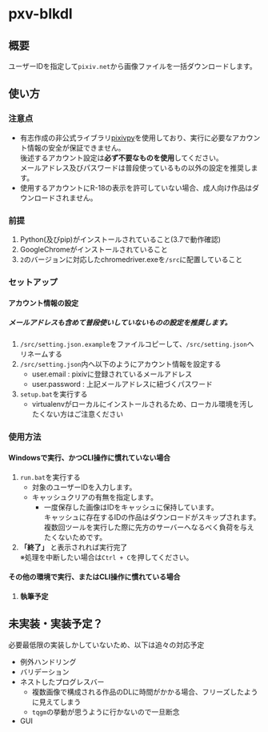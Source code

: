 # pxv-blkdl
## 概要
ユーザーIDを指定して`pixiv.net`から画像ファイルを一括ダウンロードします。  

## 使い方
### 注意点
- 有志作成の非公式ライブラリ[pixivpy](https://github.com/upbit/pixivpy)を使用しており、実行に必要なアカウント情報の安全が保証できません。  
後述するアカウント設定は**必ず不要なものを使用**してください。  
メールアドレス及びパスワードは普段使っているもの以外の設定を推奨します。
- 使用するアカウントにR-18の表示を許可していない場合、成人向け作品はダウンロードされません。

### 前提
1. Python(及びpip)がインストールされていること(3.7で動作確認)
2. GoogleChromeがインストールされていること
3. `2`のバージョンに対応したchromedriver.exeを`/src`に配置していること

### セットアップ
#### アカウント情報の設定
##### **メールアドレスも含めて普段使いしていないものの設定を推奨します。**
1. `/src/setting.json.example`をファイルコピーして、`/src/setting.json`へリネームする
2. `/src/setting.json`内へ以下のようにアカウント情報を設定する
    - user.email : pixivに登録されているメールアドレス
    - user.password : 上記メールアドレスに紐づくパスワード
3. `setup.bat`を実行する
    - virtualenvがローカルにインストールされるため、ローカル環境を汚したくない方はご注意ください

### 使用方法
#### Windowsで実行、かつCLI操作に慣れていない場合
1. `run.bat`を実行する
    - 対象のユーザーIDを入力します。
    - キャッシュクリアの有無を指定します。
      - 一度保存した画像はIDをキャッシュに保持しています。  
	キャッシュに存在するIDの作品はダウンロードがスキップされます。  
	複数回ツールを実行した際に先方のサーバーへなるべく負荷を与えたくないためです。
2. **「終了」** と表示されれば実行完了  
※処理を中断したい場合は`Ctrl + C`を押してください。

#### その他の環境で実行、またはCLI操作に慣れている場合
1. **執筆予定**

## 未実装・実装予定？
必要最低限の実装しかしていないため、以下は追々の対応予定

- 例外ハンドリング
- バリデーション
- ネストしたプログレスバー
  - 複数画像で構成される作品のDLに時間がかかる場合、フリーズしたように見えてしまう
  - `tqgm`の挙動が思うように行かないので一旦断念
- GUI